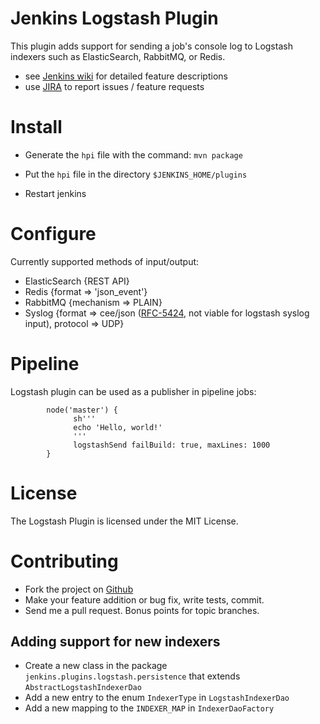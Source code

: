 Jenkins Logstash Plugin
=======================

This plugin adds support for sending a job's console log to Logstash indexers such as ElasticSearch, RabbitMQ, or Redis.

* see [Jenkins wiki](https://wiki.jenkins-ci.org/display/JENKINS/Logstash+Plugin) for detailed feature descriptions
* use [JIRA](https://issues.jenkins-ci.org) to report issues / feature requests

Install
=======

* Generate the `hpi` file with the command: `mvn package`

* Put the `hpi` file in the directory `$JENKINS_HOME/plugins`
* Restart jenkins

Configure
=========

Currently supported methods of input/output:

* ElasticSearch {REST API}
* Redis {format => 'json_event'}
* RabbitMQ {mechanism => PLAIN}
* Syslog {format => cee/json ([RFC-5424](https://tools.ietf.org/html/rfc5424), not viable for logstash syslog input), protocol => UDP}

Pipeline
========

Logstash plugin can be used as a publisher in pipeline jobs:

```
        node('master') {
              sh'''
              echo 'Hello, world!'
              '''
              logstashSend failBuild: true, maxLines: 1000
        }
```


License
=======

The Logstash Plugin is licensed under the MIT License.

Contributing
============

* Fork the project on [Github](https://github.com/jenkinsci/logstash-plugin)
* Make your feature addition or bug fix, write tests, commit.
* Send me a pull request. Bonus points for topic branches.

Adding support for new indexers
-------------------------------

* Create a new class in the package `jenkins.plugins.logstash.persistence` that extends `AbstractLogstashIndexerDao`
* Add a new entry to the enum `IndexerType` in `LogstashIndexerDao`
* Add a new mapping to the `INDEXER_MAP` in `IndexerDaoFactory`
